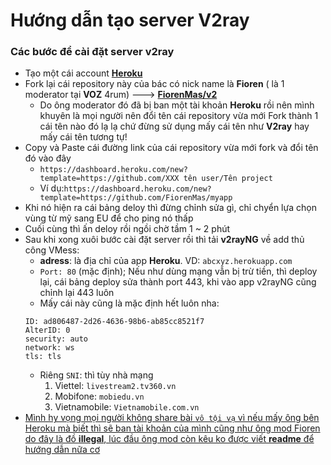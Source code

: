 # Hướng dẫn tạo server V2ray
### Các bước để cài đặt server v2ray
- Tạo một cái account [**Heroku**](https://www.heroku.com)
- Fork lại cái repository này của bác có nick name là **Fioren** ( là 1 moderator tại **VOZ** 4rum) ---> [**FiorenMas/v2**](https://github.com/FiorenMas/v2)
    - Do ông moderator đó đã bị ban một tài khoản **Heroku** rồi nên mình khuyên là mọi người nên đổi tên cái repository vừa mới Fork thành 1 cái tên nào đó lạ lạ chứ đừng sử dụng mấy cái tên như **V2ray** hay mấy cái tên tương tự!
- Copy và Paste cái đường link của cái repository vừa mới fork và đổi tên đó vào đây 
    -  `https://dashboard.heroku.com/new?template=https://github.com/XXX tên user/Tên project`
    -  Ví dụ:`https://dashboard.heroku.com/new?template=https://github.com/FiorenMas/myapp`
- Khi nó hiện ra cái bảng deloy thì đừng chỉnh sửa gì, chỉ chyển lựa chọn vùng từ mỹ sang EU để cho ping nó thấp
- Cuối cùng thì ấn deloy rồi ngồi chờ tầm 1 ~ 2 phút
- Sau khi xong xuôi bước cài đặt server rồi thì tải **v2rayNG** về add thủ công VMess:
    - **adress**: là địa chỉ của app **Heroku**. VD: `abcxyz.herokuapp.com`
    - `Port: 80` (mặc định); Nếu như dùng mạng vẫn bị trừ tiền, thì deploy lại, cái bảng deploy sửa thành port 443, khi vào app v2rayNG cũng chỉnh lại 443 luôn
    - Mấy cái này cũng là mặc định hết luôn nha:
    ```
    ID: ad806487-2d26-4636-98b6-ab85cc8521f7
    AlterID: 0
    security: auto
    network: ws
    tls: tls  
    ```
    - Riêng `SNI`: thì tùy nhà mạng
        1. Viettel: `livestream2.tv360.vn`
        2. Mobifone: `mobiedu.vn`
        3. Vietnamobile: `Vietnamobile.com.vn`
 - <ins>Mình hy vọng mọi người không share bài `vô tội vạ` vì nếu mấy ông bên Heroku mà biết thì sẽ ban tài khoản của mình cũng như ông mod Fioren do đây là đồ **illegal**, lúc đầu ông mod còn kêu ko được viết **readme** để hướng dẫn nữa cơ</ins> 
  
